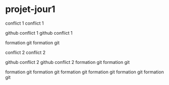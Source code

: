 # projet-jour1

conflict 1
conflict 1

github conflict 1
github conflict 1

formation git
formation git

conflict 2
conflict 2

github conflict 2
github conflict 2
formation git
formation git

formation git
formation git
formation git
formation git
formation git
formation git
